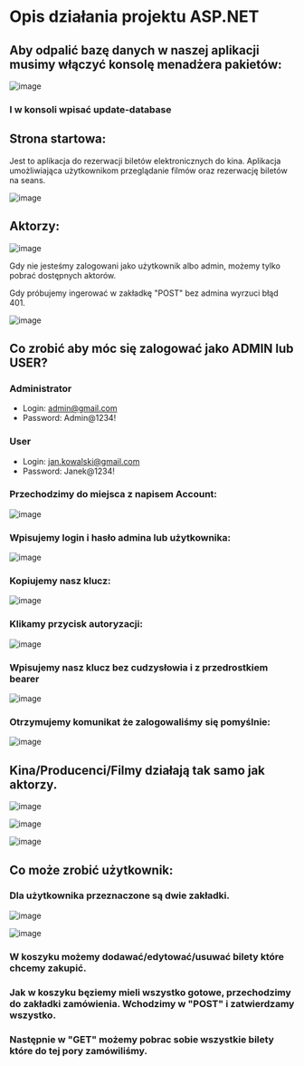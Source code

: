 # Opis działania projektu ASP.NET

## Aby odpalić bazę danych w naszej aplikacji musimy włączyć konsolę menadżera pakietów:

![image](https://github.com/natanielgasiorek/eKino/assets/91785152/d5d9b084-d0fe-4eac-bf70-008ef0f2d20d)

### I w konsoli wpisać update-database

## Strona startowa:

Jest to aplikacja do rezerwacji biletów elektronicznych do kina. Aplikacja umożliwiająca użytkownikom przeglądanie filmów oraz rezerwację biletów na seans.

![image](https://github.com/natanielgasiorek/eKino/assets/91785152/6e1533ee-2839-43d8-a230-2585355ee608)


## Aktorzy:

![image](https://github.com/natanielgasiorek/eKino/assets/91785152/d725bb4a-5936-47c9-9c21-a5f0593414aa)

Gdy nie jesteśmy zalogowani jako użytkownik albo admin, możemy tylko pobrać dostępnych aktorów.

Gdy próbujemy ingerować w zakładkę "POST" bez admina wyrzuci błąd 401.

![image](https://github.com/natanielgasiorek/eKino/assets/91785152/35a1b61c-bad1-4091-b4dc-2db49630b40e)


## Co zrobić aby móc się zalogować jako ADMIN lub USER? 

### Administrator
- Login: admin@gmail.com
- Password: Admin@1234!

### User
- Login: jan.kowalski@gmail.com
- Password: Janek@1234!

### Przechodzimy do miejsca z napisem Account:

![image](https://github.com/natanielgasiorek/eKino/assets/91785152/357abab3-5918-4cbc-9933-579964956193)

### Wpisujemy login i hasło admina lub użytkownika:

![image](https://github.com/natanielgasiorek/eKino/assets/91785152/e05400b4-4907-42fc-b476-78e64d7b3c92)

### Kopiujemy nasz klucz:

![image](https://github.com/natanielgasiorek/eKino/assets/91785152/cb7f47d4-e412-4a24-9ce7-ccc461bcb064)

### Klikamy przycisk autoryzacji:

![image](https://github.com/natanielgasiorek/eKino/assets/91785152/ae4ba621-35f2-4183-a2cc-bf1b2f6bc5ae)

### Wpisujemy nasz klucz bez cudzysłowia i z przedrostkiem bearer 

![image](https://github.com/natanielgasiorek/eKino/assets/91785152/f8ee6bb1-9fd3-4503-91a1-e335d8bbaa4c)

### Otrzymujemy komunikat że zalogowaliśmy się pomyślnie:

![image](https://github.com/natanielgasiorek/eKino/assets/91785152/b6d4b4ee-1a81-4865-8a22-1f93edcea911)

## Kina/Producenci/Filmy działają tak samo jak aktorzy.

![image](https://github.com/natanielgasiorek/eKino/assets/91785152/329a8bfb-8cdd-47b5-9ed3-cfbf94cb1939)

![image](https://github.com/natanielgasiorek/eKino/assets/91785152/f43dbd48-0a31-4428-befd-d0b776ff0a2a)

![image](https://github.com/natanielgasiorek/eKino/assets/91785152/c58ba5f5-3297-49d0-a496-3d246126547c)

## Co może zrobić użytkownik:

### Dla użytkownika przeznaczone są dwie zakładki. 

![image](https://github.com/natanielgasiorek/eKino/assets/91785152/d3cb6250-b0a8-4e84-9c9c-cd2077b19a0e)

![image](https://github.com/natanielgasiorek/eKino/assets/91785152/42f36bdb-af22-4ce0-8d8d-4366919c5727)

### W koszyku możemy dodawać/edytować/usuwać bilety które chcemy zakupić.
### Jak w koszyku bęziemy mieli wszystko gotowe, przechodzimy do zakładki zamówienia. Wchodzimy w "POST" i zatwierdzamy wszystko. 
### Następnie w "GET" możemy pobrac sobie wszystkie bilety które do tej pory zamówiliśmy.







